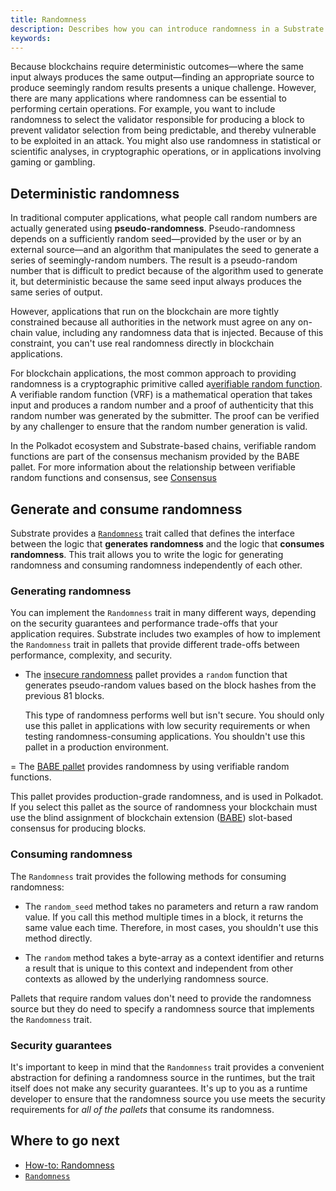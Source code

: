 ```yaml
---
title: Randomness
description: Describes how you can introduce randomness in a Substrate runtime.
keywords:
---
```


Because blockchains require deterministic outcomes—where the same input always produces the same output—finding an appropriate source to produce seemingly random results presents a unique challenge.
However, there are many applications where randomness can be essential to performing certain operations.
For example, you want to include randomness to select the validator responsible for producing a block to prevent validator selection from being predictable, and thereby vulnerable to be exploited in an attack.
You might also use randomness in statistical or scientific analyses, in cryptographic operations, or in applications involving gaming or gambling.

## Deterministic randomness

In traditional computer applications, what people call random numbers are actually generated using **pseudo-randomness**.
Pseudo-randomness depends on a sufficiently random seed—provided by the user or by an external source—and an algorithm that manipulates the seed to generate a series of seemingly-random numbers. 
The result is a pseudo-random number that is difficult to predict because of the algorithm used to generate it, but deterministic because the same seed input always produces the same series of output.

However, applications that run on the blockchain are more tightly constrained because all authorities in the network must agree on any on-chain value, including any randomness data that is injected.
Because of this constraint, you can't use real randomness directly in blockchain applications.

For blockchain applications, the most common approach to providing randomness is a cryptographic primitive called a[verifiable random function](https://en.wikipedia.org/wiki/Verifiable_random_function).
A verifiable random function (VRF) is a mathematical operation that takes input and produces a random number and a proof of authenticity that this random number was generated by the submitter. 
The proof can be verified by any challenger to ensure that the random number generation is valid.

In the Polkadot ecosystem and Substrate-based chains, verifiable random functions are part of the consensus mechanism provided by the BABE pallet. 
For more information about the relationship between verifiable random functions and consensus, see [Consensus](/fundamentals/consensus/)

## Generate and consume randomness

Substrate provides a [`Randomness`](https://paritytech.github.io/substrate/master/frame_support/traits/trait.Randomness.html) trait called that defines the interface between the logic that **generates randomness** and the logic that **consumes randomness**.
This trait allows you to write the logic for generating randomness and consuming randomness independently of each other.

### Generating randomness

You can implement the `Randomness` trait in many different ways, depending on the security guarantees and performance trade-offs that your application requires.
Substrate includes two examples of how to implement the `Randomness` trait in pallets that provide different trade-offs between performance, complexity, and security.

- The [insecure randomness](https://paritytech.github.io/substrate/master/pallet_insecure_randomness_collective_flip/index.html) pallet provides a `random` function that generates pseudo-random values based on the block hashes from the previous 81 blocks.
  
  This type of randomness performs well but isn't secure.
  You should only use this pallet in applications with low security requirements or when testing randomness-consuming applications.
  You shouldn't use this pallet in a production environment.

= The [BABE pallet](https://paritytech.github.io/substrate/master/pallet_babe/index.html) provides randomness by using verifiable random functions.

  This pallet provides production-grade randomness, and is used in Polkadot.
  If you select this pallet as the source of randomness your blockchain must use the blind assignment of blockchain extension ([BABE](/reference/glossary/#blind-assignment-of-blockchain-extension-babe)) slot-based consensus for producing blocks.

### Consuming randomness

The `Randomness` trait provides the following methods for consuming randomness:

- The `random_seed` method takes no parameters and return a raw random value.
  If you call this method multiple times in a block, it returns the same value each time.
  Therefore, in most cases, you shouldn't use this method directly.

- The  `random` method takes a byte-array as a context identifier and returns a result that is unique to this context and independent from other contexts as allowed by the underlying randomness source.

Pallets that require random values don't need to provide the randomness source but they do need to specify a randomness source that implements the `Randomness` trait.

### Security guarantees

It's important to keep in mind that the `Randomness` trait provides a convenient abstraction for defining a randomness source in the runtimes, but the trait itself does not make any security guarantees.
It's up to you as a runtime developer to ensure that the randomness source you use meets the security requirements for _all of the pallets_ that consume its randomness.

## Where to go next

- [How-to: Randomness](/reference/how-to-guides/pallet-design/incorporate-randomness/)
- [`Randomness`](https://paritytech.github.io/substrate/master/frame_support/traits/trait.Randomness.html)
